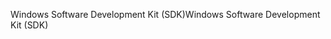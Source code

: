 <span data-ttu-id="aaa53-101">Windows Software Development Kit (SDK)</span><span class="sxs-lookup"><span data-stu-id="aaa53-101">Windows Software Development Kit (SDK)</span></span>